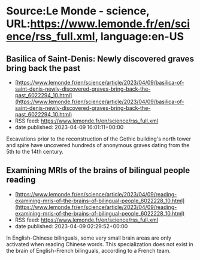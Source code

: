 # Source:Le Monde - science, URL:https://www.lemonde.fr/en/science/rss_full.xml, language:en-US

## Basilica of Saint-Denis: Newly discovered graves bring back the past
 - [https://www.lemonde.fr/en/science/article/2023/04/09/basilica-of-saint-denis-newly-discovered-graves-bring-back-the-past_6022294_10.html](https://www.lemonde.fr/en/science/article/2023/04/09/basilica-of-saint-denis-newly-discovered-graves-bring-back-the-past_6022294_10.html)
 - RSS feed: https://www.lemonde.fr/en/science/rss_full.xml
 - date published: 2023-04-09 16:01:11+00:00

Excavations prior to the reconstruction of the Gothic building's north tower and spire have uncovered hundreds of anonymous graves dating from the 5th to the 14th century.

## Examining MRIs of the brains of bilingual people reading
 - [https://www.lemonde.fr/en/science/article/2023/04/09/reading-examining-mris-of-the-brains-of-bilingual-people_6022228_10.html](https://www.lemonde.fr/en/science/article/2023/04/09/reading-examining-mris-of-the-brains-of-bilingual-people_6022228_10.html)
 - RSS feed: https://www.lemonde.fr/en/science/rss_full.xml
 - date published: 2023-04-09 02:29:52+00:00

In English-Chinese bilinguals, some very small brain areas are only activated when reading Chinese words. This specialization does not exist in the brain of English-French bilinguals, according to a French team.

